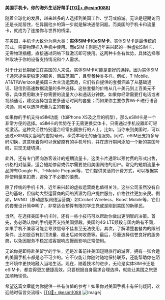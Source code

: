 **美国手机卡，你的海外生活好帮手[[TG💪+ @esim1088](https://t.me/s/esim1088)]**

随着全球化的发展，越来越多的人选择到美国工作、学习或旅游。无论是短期访问还是长期居住，在异国他乡的第一步就是解决通信问题。而美国的手机卡和流量卡，就成为了连接你与世界的桥梁。

在美国，手机卡大致分为两大类：**实体SIM卡**和**eSIM卡**。实体SIM卡是最传统的形式，需要物理插入手机中使用。而eSIM卡则是近年来兴起的一种虚拟SIM卡，无需物理插槽，直接通过网络下载激活即可使用。这两种卡各有优势，具体选择哪种取决于你的设备支持情况和个人需求。

对于计划长期居住在美国的人来说，实体SIM卡可能是更好的选择。因为实体SIM卡通常提供更稳定的服务，涵盖范围广，且套餐种类多样。例如，T-Mobile、AT&T和Verizon是美国三大主流运营商，它们各自提供的套餐涵盖了从基础通话、短信到高速数据流量的多种选择。这些套餐的价格从几十美元到上百美元不等，具体费用取决于你需要的流量大小和通话分钟数。如果你经常需要打电话或者视频通话，建议选择包含更多通话时间的套餐；而如果你主要依靠Wi-Fi进行语音沟通，则可以选择流量为主的套餐。

如果你的手机支持eSIM功能（如iPhone XS及之后的机型），那么eSIM卡是一个非常方便的选择。eSIM卡的优势在于无需更换实体卡，只需通过手机设置即可轻松激活。这种灵活性特别适合经常出国旅行的人士。比如，当你来到美国时，可以通过eSIM购买当地的虚拟号码，享受本地化的通信服务。同时，eSIM还支持多号码切换，这意味着你可以保留原有的手机号码，并在旅行期间添加一个新的美国号码，实现无缝切换。

此外，还有专门面向游客设计的短期流量卡。这类卡片通常以预付费的形式出售，价格相对低廉，适合短期停留或偶尔需要使用美国网络的用户。常见的短期流量卡品牌有Google Fi、T-Mobile Prepaid等，它们提供灵活的计费方式，可以根据实际使用量来扣费，避免了不必要的浪费。

除了传统的手机卡外，近年来兴起的虚拟运营商也值得关注。这些公司虽然没有自己的基站，但借助大型运营商的网络资源为用户提供服务，价格往往更加亲民。例如，MVNO（移动虚拟网络运营商）如Cricket Wireless、Boost Mobile等，它们的套餐设计简单明了，非常适合预算有限的学生党或是刚到美国的新移民。

当然，在选择美国手机卡时，还有一些小技巧可以帮助你做出更明智的决策。首先，务必确认你的手机是否支持美国频段。美国的4G LTE频段与国内略有不同，如果手机不兼容可能会导致信号不佳甚至无法使用。其次，了解清楚套餐内的限制条件，比如是否有封顶流量、超出后如何收费等。最后，尽量选择信誉良好的服务商，以免因服务不稳定或客服响应慢而影响正常使用。

无论你是即将赴美留学的学生，还是准备前往美国短期旅行的游客，拥有一张合适的美国手机卡都是必不可少的。它不仅能让你随时随地保持联系，还能帮助你在陌生环境中更快地融入当地生活。现在，随着技术的进步，无论是实体SIM卡还是eSIM卡，都变得更加便捷高效。只要根据自身需求合理选择，就能让美国之旅更加顺畅愉快。

希望这篇文章能为你提供一些有价值的参考！如果你对美国手机卡有任何疑问，欢迎随时留言交流哦~ [[TG💪+ @esim1088](https://t.me/s/esim1088) ![Image](https://i.postimg.cc/4NQfJmqS/Snipaste-2025-05-13-00-14-12.png)]